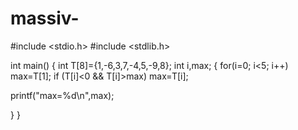 # massiv-
#include <stdio.h>
#include <stdlib.h>

int main()
{
   int T[8]={1,-6,3,7,-4,5,-9,8};
 int i,max;
{
     for(i=0; i<5; i++)
 max=T[1];
 if (T[i]<0 && T[i]>max) max=T[i];

 printf("max=%d\n",max);

}
}
